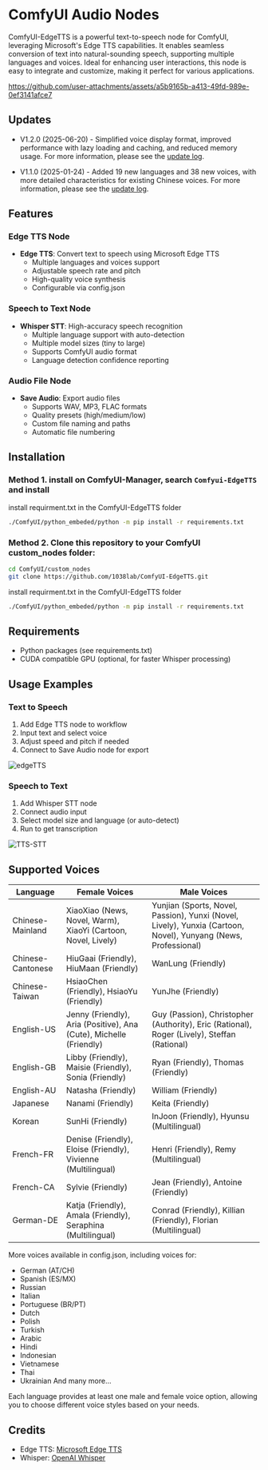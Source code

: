 # ComfyUI Audio Nodes

ComfyUI-EdgeTTS is a powerful text-to-speech node for ComfyUI, leveraging Microsoft's Edge TTS capabilities. It enables seamless conversion of text into natural-sounding speech, supporting multiple languages and voices. Ideal for enhancing user interactions, this node is easy to integrate and customize, making it perfect for various applications.

https://github.com/user-attachments/assets/a5b9165b-a413-49fd-989e-0ef3141afce7


## Updates

- V1.2.0 (2025-06-20) - Simplified voice display format, improved performance with lazy loading and caching, and reduced memory usage. For more information, please see the [update log](update.md#v120-2025620).
  
- V1.1.0 (2025-01-24) - Added 19 new languages and 38 new voices, with more detailed characteristics for existing Chinese voices. For more information, please see the [update log](update.md#v110-2025124).

## Features

### Edge TTS Node
- **Edge TTS**: Convert text to speech using Microsoft Edge TTS
  - Multiple languages and voices support
  - Adjustable speech rate and pitch
  - High-quality voice synthesis
  - Configurable via config.json

### Speech to Text Node
- **Whisper STT**: High-accuracy speech recognition
  - Multiple language support with auto-detection
  - Multiple model sizes (tiny to large)
  - Supports ComfyUI audio format
  - Language detection confidence reporting

### Audio File Node
- **Save Audio**: Export audio files
  - Supports WAV, MP3, FLAC formats
  - Quality presets (high/medium/low)
  - Custom file naming and paths
  - Automatic file numbering

## Installation

### Method 1. install on ComfyUI-Manager, search `Comfyui-EdgeTTS` and install
install requirment.txt in the ComfyUI-EdgeTTS folder
  ```bash
  ./ComfyUI/python_embeded/python -m pip install -r requirements.txt
  ```

### Method 2. Clone this repository to your ComfyUI custom_nodes folder:
  ```bash
  cd ComfyUI/custom_nodes
  git clone https://github.com/1038lab/ComfyUI-EdgeTTS.git
  ```
  install requirment.txt in the ComfyUI-EdgeTTS folder
  ```bash
  ./ComfyUI/python_embeded/python -m pip install -r requirements.txt
  ```
## Requirements
- Python packages (see requirements.txt)
- CUDA compatible GPU (optional, for faster Whisper processing)

## Usage Examples

### Text to Speech
1. Add Edge TTS node to workflow
2. Input text and select voice
3. Adjust speed and pitch if needed
4. Connect to Save Audio node for export  

![edgeTTS](https://github.com/user-attachments/assets/4eb75f7e-72ee-4b69-8de5-6ca436f1e043)

### Speech to Text
1. Add Whisper STT node
2. Connect audio input
3. Select model size and language (or auto-detect)
4. Run to get transcription

![TTS-STT](https://github.com/user-attachments/assets/9e7367c0-4da1-47e5-b831-1cbb3419273a)

## Supported Voices

| Language | Female Voices | Male Voices |
|----------|--------------|-------------|
| Chinese-Mainland | XiaoXiao (News, Novel, Warm), XiaoYi (Cartoon, Novel, Lively) | Yunjian (Sports, Novel, Passion), Yunxi (Novel, Lively), Yunxia (Cartoon, Novel), Yunyang (News, Professional) |
| Chinese-Cantonese | HiuGaai (Friendly), HiuMaan (Friendly) | WanLung (Friendly) |
| Chinese-Taiwan | HsiaoChen (Friendly), HsiaoYu (Friendly) | YunJhe (Friendly) |
| English-US | Jenny (Friendly), Aria (Positive), Ana (Cute), Michelle (Friendly) | Guy (Passion), Christopher (Authority), Eric (Rational), Roger (Lively), Steffan (Rational) |
| English-GB | Libby (Friendly), Maisie (Friendly), Sonia (Friendly) | Ryan (Friendly), Thomas (Friendly) |
| English-AU | Natasha (Friendly) | William (Friendly) |
| Japanese | Nanami (Friendly) | Keita (Friendly) |
| Korean | SunHi (Friendly) | InJoon (Friendly), Hyunsu (Multilingual) |
| French-FR | Denise (Friendly), Eloise (Friendly), Vivienne (Multilingual) | Henri (Friendly), Remy (Multilingual) |
| French-CA | Sylvie (Friendly) | Jean (Friendly), Antoine (Friendly) |
| German-DE | Katja (Friendly), Amala (Friendly), Seraphina (Multilingual) | Conrad (Friendly), Killian (Friendly), Florian (Multilingual) |

More voices available in config.json, including voices for:
- German (AT/CH)
- Spanish (ES/MX)
- Russian
- Italian
- Portuguese (BR/PT)
- Dutch
- Polish
- Turkish
- Arabic
- Hindi
- Indonesian
- Vietnamese
- Thai
- Ukrainian
And many more...

Each language provides at least one male and female voice option, allowing you to choose different voice styles based on your needs. 

## Credits
- Edge TTS: [Microsoft Edge TTS](https://github.com/rany2/edge-tts)
- Whisper: [OpenAI Whisper](https://github.com/openai/whisper)
